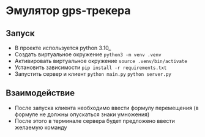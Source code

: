 # Эмулятор gps-трекера

## Запуск
- В проекте используется python 3.10_ 
- Создать виртуальное окружение `python3 -m venv .venv`
- Активировать виртуальное окружение `source .venv/bin/activate`
- Установить зависимости `pip install -r requirements.txt`
- Запустить сервер и клиент `python main.py` `python server.py`

## Взаимодействие
- После запуска клиента необходимо ввести формулу перемещения (в формуле не должны опускаться знаки умножения)
- После этого в терминале сервера будет предложено ввести желаемую команду